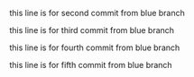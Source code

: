 this line is for second commit from blue branch

this line is for third commit from blue branch

this line is for fourth commit from blue branch

this line is for fifth commit from blue branch
